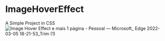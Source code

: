 # ImageHoverEffect
A Simple Project in CSS
![Image Hover Effect e mais 1 página - Pessoal — Microsoft_ Edge 2022-03-05 18-21-53_Trim (1)](https://user-images.githubusercontent.com/60861872/156900572-5df1e5ae-ff25-4fb4-bed3-dfb53aec9968.gif)
